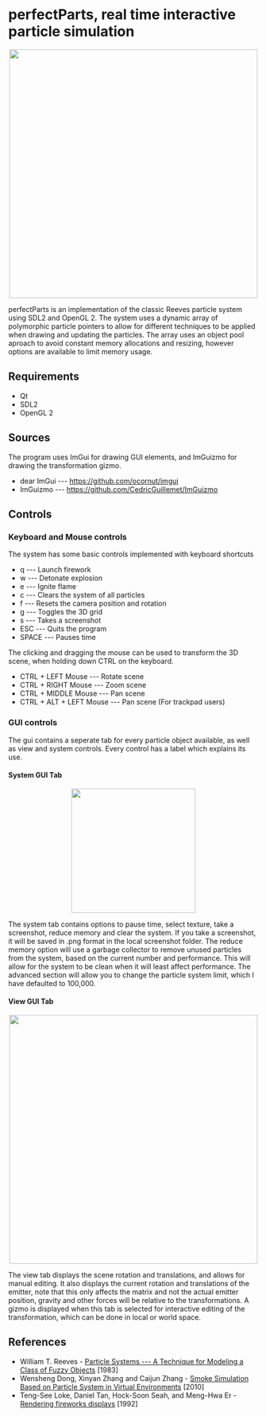 # perfectParts, real time interactive particle simulation #
<p align="center">
<img src="http://i.imgur.com/avbcTIk.png" width="500">
</p>
perfectParts is an implementation of the classic Reeves particle system using SDL2 and OpenGL 2.
The system uses a dynamic array of polymorphic particle pointers to allow for different techniques 
to be applied when drawing and updating the particles. The array uses an object pool aproach to 
avoid constant memory allocations and resizing, however options are available to limit memory usage.

## Requirements ##
- Qt
- SDL2
- OpenGL 2

## Sources ##
The program uses ImGui for drawing GUI elements, and ImGuizmo for drawing the transformation gizmo.
- dear ImGui --- https://github.com/ocornut/imgui
- ImGuizmo --- https://github.com/CedricGuillemet/ImGuizmo

## Controls ##
### Keyboard and Mouse controls ###
The system has some basic controls implemented with keyboard shortcuts

- q --- Launch firework
- w --- Detonate explosion
- e --- Ignite flame
- c --- Clears the system of all particles
- f --- Resets the camera position and rotation
- g --- Toggles the 3D grid
- s --- Takes a screenshot
- ESC --- Quits the program
- SPACE --- Pauses time

The clicking and dragging the mouse can be used to transform the 3D scene, when holding down CTRL on the keyboard.
- CTRL + LEFT Mouse --- Rotate scene
- CTRL + RIGHT Mouse --- Zoom scene
- CTRL + MIDDLE Mouse --- Pan scene
- CTRL + ALT + LEFT Mouse --- Pan scene (For trackpad users)

### GUI controls ###

The gui contains a seperate tab for every particle object available, as well as view and system controls.
Every control has a label which explains its use.

#### System GUI Tab ####
<p align="center">
<img src="http://i.imgur.com/GLfH7ny.png" width="250">
</p>
The system tab contains options to pause time, select texture, take a screenshot, reduce memory and clear the system.
If you take a screenshot, it will be saved in .png format in the local screenshot folder.
The reduce memory option will use a garbage collector to remove unused particles from the system, based on the current number and performance. 
This will allow for the system to be clean when it will least affect performance. 
The advanced section will allow you to change the particle system limit, which I have defaulted to 100,000.

#### View GUI Tab ####
<p align="center">
<img src="http://i.imgur.com/E3d5jDZ.png" width="500">
</p>
The view tab displays the scene rotation and translations, and allows for manual editing.
It also displays the current rotation and translations of the emitter, note that this only affects the matrix and not the actual emitter position, gravity and other forces will be relative to the transformations.
A gizmo is displayed when this tab is selected for interactive editing of the transformation, which can be done in local or world space.

## References ##
- William T. Reeves - [Particle Systems --- A Technique for Modeling a Class of Fuzzy Objects](https://www.lri.fr/~mbl/ENS/IG2/devoir2/files/docs/fuzzyParticles.pdf) [1983]
- Wensheng Dong, Xinyan Zhang and Caijun Zhang - [Smoke Simulation Based on Particle System in Virtual Environments](http://ieeexplore.ieee.org/document/5694138/) [2010]
- Teng-See Loke, Daniel Tan, Hock-Soon Seah, and Meng-Hwa Er - [Rendering fireworks displays](http://ieeexplore.ieee.org/document/135912/) [1992]